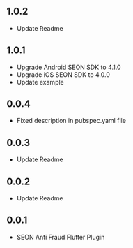 ## 1.0.2

* Update Readme

## 1.0.1

* Upgrade Android SEON SDK to 4.1.0
* Upgrade iOS SEON SDK to 4.0.0
* Update example

## 0.0.4

* Fixed description in pubspec.yaml file

## 0.0.3

* Update Readme

## 0.0.2

* Update Readme

## 0.0.1

* SEON Anti Fraud Flutter Plugin
